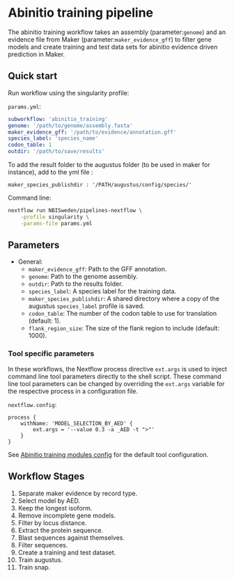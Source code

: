 # Abinitio training pipeline

The abinitio training workflow takes an assembly (parameter:`genome`) and
an evidence file from Maker (parameter:`maker_evidence_gff`) to filter
gene models and create training and test data sets for abinitio evidence
driven prediction in Maker.

## Quick start

Run workflow using the singularity profile:

`params.yml`:

```yml
subworkflow: 'abinitio_training'
genome: '/path/to/genome/assembly.fasta'
maker_evidence_gff: '/path/to/evidence/annotation.gff'
species_label: 'species_name'
codon_table: 1
outdir: '/path/to/save/results'
```

To add the result folder to the augustus folder (to be used in maker for instance), add to the yml file :

```
maker_species_publishdir : '/PATH/augustus/config/species/'
```

Command line:

```bash
nextflow run NBISweden/pipelines-nextflow \
    -profile singularity \
    -params-file params.yml
```

## Parameters

- General:
  - `maker_evidence_gff`: Path to the GFF annotation.
  - `genome`: Path to the genome assembly.
  - `outdir`: Path to the results folder.
  - `species_label`: A species label for the training data.
  - `maker_species_publishdir`: A shared directory where a copy of the augustus `species_label` profile is saved.
  - `codon_table`: The number of the codon table to use for translation (default: 1).
  - `flank_region_size`: The size of the flank region to include (default: 1000).

### Tool specific parameters

In these workflows, the Nextflow process directive `ext.args` is used to inject command line tool parameters directly to the shell script.
These command line tool parameters can be changed by overriding the `ext.args` variable for the respective process in a configuration file.

`nextflow.config`:

```nextflow
process {
    withName: 'MODEL_SELECTION_BY_AED' {
        ext.args = '--value 0.3 -a _AED -t ">"'
    }
}
```

See [Abinitio training modules config](../../config/abinitio_training_modules.config) for the default tool configuration.

## Workflow Stages

1. Separate maker evidence by record type.
2. Select model by AED.
3. Keep the longest isoform.
4. Remove incomplete gene models.
5. Filter by locus distance.
6. Extract the protein sequence.
7. Blast sequences against themselves.
8. Filter sequences.
9. Create a training and test dataset.
10. Train augustus.
11. Train snap.
